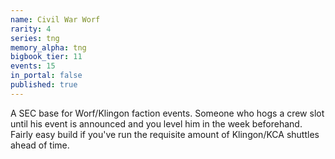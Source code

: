 ```yaml
---
name: Civil War Worf
rarity: 4
series: tng
memory_alpha: tng
bigbook_tier: 11
events: 15
in_portal: false
published: true
---
```


A SEC base for Worf/Klingon faction events. Someone who hogs a crew slot until his event is announced and you level him in the week beforehand. Fairly easy build if you've run the requisite amount of Klingon/KCA shuttles ahead of time.
